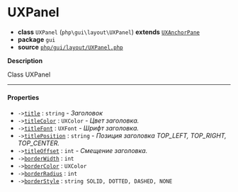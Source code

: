 # UXPanel

- **class** `UXPanel` (`php\gui\layout\UXPanel`) **extends** [`UXAnchorPane`](https://github.com/jphp-compiler/jphp/blob/master/exts/jphp-gui-ext/api-docs/classes/php/gui/layout/UXAnchorPane.md)
- **package** `gui`
- **source** [`php/gui/layout/UXPanel.php`](./src/main/resources/JPHP-INF/sdk/php/gui/layout/UXPanel.php)

**Description**

Class UXPanel

---

#### Properties

- `->`[`title`](#prop-title) : `string` - _Заголовок_
- `->`[`titleColor`](#prop-titlecolor) : `UXColor` - _Цвет заголовка._
- `->`[`titleFont`](#prop-titlefont) : `UXFont` - _Шрифт заголовка._
- `->`[`titlePosition`](#prop-titleposition) : `string` - _Позиция заголовка TOP_LEFT, TOP_RIGHT, TOP_CENTER._
- `->`[`titleOffset`](#prop-titleoffset) : `int` - _Смещение заголовка._
- `->`[`borderWidth`](#prop-borderwidth) : `int`
- `->`[`borderColor`](#prop-bordercolor) : `UXColor`
- `->`[`borderRadius`](#prop-borderradius) : `int`
- `->`[`borderStyle`](#prop-borderstyle) : `string SOLID, DOTTED, DASHED, NONE`